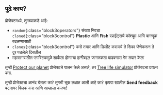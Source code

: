 ## पुढे काय?

प्रोजेक्टमध्ये, तुमच्याकडे आहे:
+ `random`{:class="block3operators"} संख्या निवडा `cloned`{:class="block3control"} **Plastic** आणि **Fish** स्प्राईट्सचे कॉश्चुम आणि वागणूक बदलण्यासाठी
+ `clones`{:class="block3control"} कसे तयार आणि डिलीट करायचे ते शिका जेणेकरून ते दूर पडलेले दिसतील
+ महासागरातील प्लास्टिकमुळे शार्कला होणाऱ्या हानीबद्दल जागरुकता वाढवणारा गेम तयार केला

तुम्ही [Protect our planet](https://projects.raspberrypi.org/en/pathways/protect-our-planet) प्रोजेक्टचे पालन केले असले, तर [Tree life simulator](https://projects.raspberrypi.org/en/projects/tree-life-simulator) प्रोजेक्टचा प्रयत्न करा.

तुम्ही प्रोजेक्टचा आनंद घेतला का? तुमची चूक लक्षात आली आहे का? कृपया खालील **Send feedback** बटनावर क्लिक करा आणि आम्हाला कळवा!
